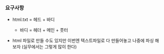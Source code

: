 ### 요구사항
- html.txt = 헤드 + 바디
  - 바디 = 헤더 + 메인 + 풋터

- html 파일로 만들 수도 있지만 이번엔 텍스트파일로 다 만들어놓고 나중에 파싱 해보자 (실무에서는 그렇게 많이 한다)

